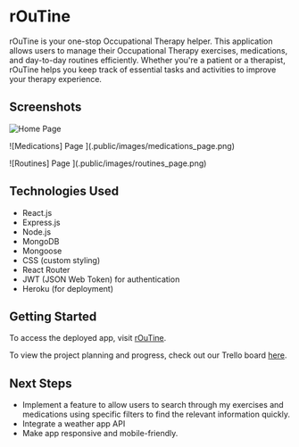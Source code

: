 # rOuTine
rOuTine is your one-stop Occupational Therapy helper. This application allows users to manage their Occupational Therapy exercises, medications, and day-to-day routines efficiently. Whether you're a patient or a therapist, rOuTine helps you keep track of essential tasks and activities to improve your therapy experience.

## Screenshots
![Home Page ](.public/images/home_page.png)

![Medications] Page ](.public/images/medications_page.png)

![Routines] Page ](.public/images/routines_page.png)

## Technologies Used
- React.js
- Express.js
- Node.js
- MongoDB
- Mongoose
- CSS (custom styling)
- React Router
- JWT (JSON Web Token) for authentication
- Heroku (for deployment)

## Getting Started
To access the deployed app, visit [rOuTine](https://routine-d0a813473d45.herokuapp.com//).

To view the project planning and progress, check out our Trello board [here](https://trello.com/b/bq4R6qiz/routine).

## Next Steps
- Implement a feature to allow users to search through my exercises and medications using specific filters to find the relevant information quickly.
- Integrate a weather app API
- Make app responsive and mobile-friendly.
